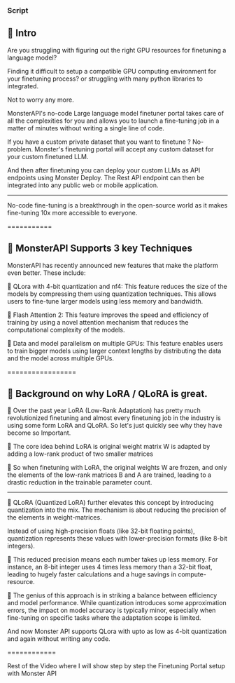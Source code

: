 ### Script

## 📌  Intro

Are you struggling with figuring out the right GPU resources for finetuning a language model?

Finding it difficult to setup a compatible GPU computing environment for your finetuning process? or struggling with many python libraries to integrated.

Not to worry any more.

MonsterAPI's no-code Large language model finetuner portal takes care of all the complexities for you and allows you to launch a fine-tuning job in a matter of minutes without writing a single line of code.

If you have a custom private dataset that you want to finetune ? No-problem. Monster's finetuning portal will accept any custom dataset for your custom finetuned LLM.

And then after finetuning you can deploy your custom LLMs as API endpoints using Monster Deploy. The Rest API endpoint can then be integrated into any public web or mobile application.

------

No-code fine-tuning is a breakthrough in the open-source world as it makes fine-tuning 10x more accessible to everyone.

===========

## 📌 MonsterAPI Supports 3 key Techniques

MonsterAPI has recently announced new features that make the platform even better. These include:

📌 QLora with 4-bit quantization and nf4: This feature reduces the size of the models by compressing them using quantization techniques. This allows users to fine-tune larger models using less memory and bandwidth.

📌 Flash Attention 2: This feature improves the speed and efficiency of training by using a novel attention mechanism that reduces the computational complexity of the models.

📌 Data and model parallelism on multiple GPUs: This feature enables users to train bigger models using larger context lengths by distributing the data and the model across multiple GPUs.


=================

## 📌 Background on why LoRA / QLoRA is great.

📌 Over the past year LoRA (Low-Rank Adaptation) has pretty much revolutionized finetuning and almost every finetuning job in the industry is using some form LoRA and QLoRA. So let's just quickly see why they have become so Important.

📌 The core idea behind LoRA is original weight matrix  W  is adapted by adding a low-rank product of two smaller matrices

📌 So when finetuning with LoRA, the original weights  W  are frozen, and only the elements of the low-rank matrices  B  and  A  are trained, leading to a drastic reduction in the trainable parameter count.

---------

📌 QLoRA (Quantized LoRA) further elevates this concept by introducing quantization into the mix. The mechanism is about reducing the precision of the elements in weight-matrices.

Instead of using high-precision floats (like 32-bit floating points), quantization represents these values with lower-precision formats (like 8-bit integers).

📌 This reduced precision means each number takes up less memory. For instance, an 8-bit integer uses 4 times less memory than a 32-bit float, leading to hugely faster calculations and a huge savings in compute-resource.

📌 The genius of this approach is in striking a balance between efficiency and model performance. While quantization introduces some approximation errors, the impact on model accuracy is typically minor, especially when fine-tuning on specific tasks where the adaptation scope is limited.

And now Monster API supports QLora with upto as low as 4-bit quantization and again without writing any code.

============

Rest of the Video where I will show step by step the Finetuning Portal setup with Monster API